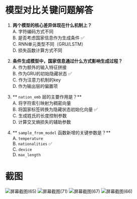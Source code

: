 # 模型对比关键问题解答

1. **两个模型的核心差异体现在什么机制上？**  
   A. 字符编码方式不同  
   B. 是否考虑国家信息作为生成条件 ✅  
   C. RNN单元类型不同（GRU/LSTM）  
   D. 损失函数计算方式不同  

2. **条件生成模型中，国家信息通过什么方式影响生成过程？**  
   A. 作为额外的输入特征拼接  
   B. 作为GRU的初始隐藏状态 ✅  
   C. 作为注意力机制的key  
   D. 作为输出层的偏置项  

3. ** `nation_emb` 层的主要作用是？**  
   A. 将字符索引映射为稠密向量  
   B. 将国家标签转换为隐藏状态初始化向量 ✅  
   C. 生成姓氏的长度控制参数  
   D. 计算交叉熵损失的辅助参数  

4. ** `sample_from_model` 函数新增的关键参数是？**  
   A.  `temperature`   
   B.  `nationalities`  ✅  
   C.  `device`   
   D.  `max_length` 

# 截图

![屏幕截图(65)](https://github.com/user-attachments/assets/62d63b08-b267-4a2a-97a3-e20ab199c08a)
![屏幕截图(71)](https://github.com/user-attachments/assets/5e57d779-ee8c-4cc4-837e-729877865010)
![屏幕截图(67)](https://github.com/user-attachments/assets/7328ca3e-672e-4497-8ddf-9c328a521407)
![屏幕截图(66)](https://github.com/user-attachments/assets/da092fcf-cf9f-4008-9fe9-4d4fc09829b6)
